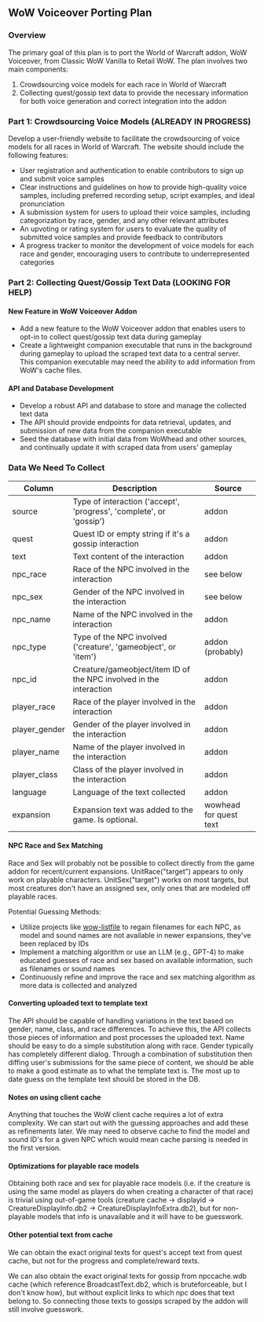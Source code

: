 ## WoW Voiceover Porting Plan

### Overview

The primary goal of this plan is to port the World of Warcraft addon, WoW Voiceover, from Classic WoW Vanilla to Retail WoW. The plan involves two main components:

1. Crowdsourcing voice models for each race in World of Warcraft
2. Collecting quest/gossip text data to provide the necessary information for both voice generation and correct integration into the addon

### Part 1: Crowdsourcing Voice Models (ALREADY IN PROGRESS)

Develop a user-friendly website to facilitate the crowdsourcing of voice models for all races in World of Warcraft. The website should include the following features:

- User registration and authentication to enable contributors to sign up and submit voice samples
- Clear instructions and guidelines on how to provide high-quality voice samples, including preferred recording setup, script examples, and ideal pronunciation
- A submission system for users to upload their voice samples, including categorization by race, gender, and any other relevant attributes
- An upvoting or rating system for users to evaluate the quality of submitted voice samples and provide feedback to contributors
- A progress tracker to monitor the development of voice models for each race and gender, encouraging users to contribute to underrepresented categories

### Part 2: Collecting Quest/Gossip Text Data (LOOKING FOR HELP)

#### New Feature in WoW Voiceover Addon

- Add a new feature to the WoW Voiceover addon that enables users to opt-in to collect quest/gossip text data during gameplay
- Create a lightweight companion executable that runs in the background during gameplay to upload the scraped text data to a central server. This companion executable may need the ability to add information from WoW's cache files.

#### API and Database Development

- Develop a robust API and database to store and manage the collected text data
- The API should provide endpoints for data retrieval, updates, and submission of new data from the companion executable
- Seed the database with initial data from WoWhead and other sources, and continually update it with scraped data from users' gameplay

### Data We Need To Collect

| Column        | Description                                                         | Source                 |
| ------------- | ------------------------------------------------------------------- | ---------------------- |
| source        | Type of interaction ('accept', 'progress', 'complete', or 'gossip') | addon                  |
| quest         | Quest ID or empty string if it's a gossip interaction               | addon                  |
| text          | Text content of the interaction                                     | addon                  |
| npc_race      | Race of the NPC involved in the interaction                         | see below              |
| npc_sex       | Gender of the NPC involved in the interaction                       | see below              |
| npc_name      | Name of the NPC involved in the interaction                         | addon                  |
| npc_type      | Type of the NPC involved ('creature', 'gameobject', or 'item')      | addon (probably)       |
| npc_id        | Creature/gameobject/item ID of the NPC involved in the interaction  | addon                  |
| player_race   | Race of the player involved in the interaction                      | addon                  |
| player_gender | Gender of the player involved in the interaction                    | addon                  |
| player_name   | Name of the player involved in the interaction                      | addon                  |
| player_class  | Class of the player involved in the interaction                     | addon                  |
| language      | Language of the text collected                                      | addon                  |
| expansion     | Expansion text was added to the game. Is optional.                  | wowhead for quest text |

#### NPC Race and Sex Matching

Race and Sex will probably not be possible to collect directly from the game addon for recent/current expansions. UnitRace("target") appears to only work on playable characters. UnitSex("target") works on most targets, but most creatures don't have an assigned sex, only ones that are modeled off playable races.

Potential Guessing Methods:

- Utilize projects like [wow-listfile](https://github.com/wowdev/wow-listfile) to regain filenames for each NPC, as model and sound names are not available in newer expansions, they've been replaced by IDs
- Implement a matching algorithm or use an LLM (e.g., GPT-4) to make educated guesses of race and sex based on available information, such as filenames or sound names
- Continuously refine and improve the race and sex matching algorithm as more data is collected and analyzed

#### Converting uploaded text to template text

The API should be capable of handling variations in the text based on gender, name, class, and race differences. To achieve this, the API collects those pieces of information and post processes the uploaded text. Name should be easy to do a simple substitution along with race. Gender typically has completely different dialog. Through a combination of substitution then diffing user's submissions for the same piece of content, we should be able to make a good estimate as to what the template text is. The most up to date guess on the template text should be stored in the DB.

#### Notes on using client cache

Anything that touches the WoW client cache requires a lot of extra complexity. We can start out with the guessing approaches and add these as refinements later. We may need to observe cache to find the model and sound ID's for a given NPC which would mean cache parsing is needed in the first version.

#### Optimizations for playable race models

Obtaining both race and sex for playable race models (i.e. if the creature is using the same model as players do when creating a character of that race) is trivial using out-of-game tools (creature cache -> displayid -> CreatureDisplayInfo.db2 -> CreatureDisplayInfoExtra.db2), but for non-playable models that info is unavailable and it will have to be guesswork.

#### Other potential text from cache

We can obtain the exact original texts for quest's accept text from quest cache, but not for the progress and complete/reward texts.

We can also obtain the exact original texts for gossip from npccache.wdb cache (which reference BroadcastText.db2, which is bruteforceable, but I don't know how), but without explicit links to which npc does that text belong to. So connecting those texts to gossips scraped by the addon will still involve guesswork.

